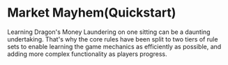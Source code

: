# Market Mayhem(Quickstart)

Learning Dragon's Money Laundering on one sitting can be a daunting undertaking. That's why the core rules have been split to two tiers of rule sets to enable learning the game mechanics as efficiently as possible, and adding more complex functionality as players progress.
